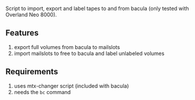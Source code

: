 Script to import, export and label tapes to and from bacula (only tested with Overland Neo 8000).


Features
--------

1. export full volumes from bacula to mailslots
2. import mailslots to free to bacula and label unlabeled volumes

Requirements
------------

1. uses mtx-changer script (included with bacula)
2. needs the `bc` command
